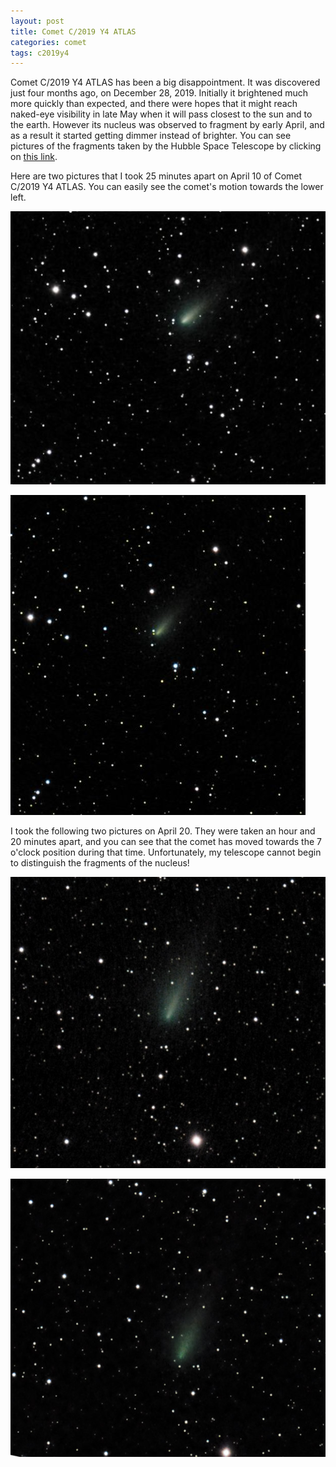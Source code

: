 ```yaml
---
layout: post
title: Comet C/2019 Y4 ATLAS
categories: comet
tags: c2019y4
---
```


Comet C/2019 Y4 ATLAS has been a big disappointment.  It was discovered just four months ago, on December 28, 2019.  Initially it brightened much more quickly than expected, and there were hopes that it might reach naked-eye visibility in late May when it will pass closest to the sun and to the earth.  However its nucleus was observed to fragment by early April, and as a result it started getting dimmer instead of brighter. You can see pictures of the fragments taken by the Hubble Space Telescope by clicking on [this link](https://astronomy.com/news/2020/05/hubble-captures-breakup-of-comet-atlas).

Here are two pictures that I took 25 minutes apart on April 10 of Comet C/2019 Y4 ATLAS. You can easily see the comet's motion towards the lower left.

![c2019y4 seen using Celestron RASA 8 and ZWO ASI183MC](\images\c2019y4_2020-04-10T21_05_43_Stack_16bits_100frames_300s.jpg)

![c2019y4 seen using Celestron RASA 8 and ZWO ASI183MC](\images\c2019y4_2020-04-10T21_32_41_Stack_16bits_100frames_300s.jpg)


I took the following two pictures on April 20. They were taken an hour and 20 minutes apart, and you can see that the comet has moved towards the 7 o'clock position during that time. Unfortunately, my telescope cannot begin to distinguish the fragments of the nucleus!

![c2019y4 seen using Celestron RASA 8 and ZWO ASI183MC](\images\c2019y4_2020-04-20T21_29_20_Stack_16bits_100frames_300s.jpg)

![c2019y4 seen using Celestron RASA 8 and ZWO ASI183MC](\images\c2019y4_2020-04-20T22_53_17_Stack_16bits_60frames_180s.jpg)
